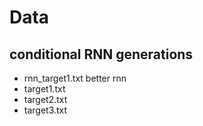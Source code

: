 
# Data

## conditional RNN generations
  - rnn_target1.txt better rnn
  - target1.txt
  - target2.txt
  - target3.txt
